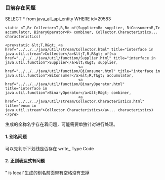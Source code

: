 ### 目前存在问题
SELECT * from java_all_api_entity WHERE id=29583

```原始声明的html
static <T,R> Collector<T,R,R> of(Supplier<R> supplier, BiConsumer<R,T> accumulator, BinaryOperator<R> combiner, Collector.Characteristics... characteristics)

<pre>static &lt;T,R&gt; <a href="../../../java/util/stream/Collector.html" title="interface in java.util.stream">Collector</a>&lt;T,R,R&gt; of(<a href="../../../java/util/function/Supplier.html" title="interface in java.util.function">Supplier</a>&lt;R&gt; supplier,
                                 <a href="../../../java/util/function/BiConsumer.html" title="interface in java.util.function">BiConsumer</a>&lt;R,T&gt; accumulator,
                                 <a href="../../../java/util/function/BinaryOperator.html" title="interface in java.util.function">BinaryOperator</a>&lt;R&gt; combiner,
                                 <a href="../../../java/util/stream/Collector.Characteristics.html" title="enum in java.util.stream">Collector.Characteristics</a>... characteristics)</pre>

```
生成的全称名字存在着问题，可能需要单独针对进行处理。

#### 1. 别名问题
可以先判断下划线是否存在
write_ Type Code

#### 2. 正则表达式有问题
" is local"生成的别名前面带有空格没有去掉